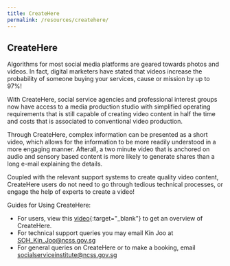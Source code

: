 ```yaml
---
title: CreateHere
permalink: /resources/createhere/
---
```


## CreateHere
Algorithms for most social media platforms are geared towards photos and videos. In fact, digital marketers have stated that videos increase the probability of someone buying your services, cause or mission by up to 97%!

With CreateHere, social service agencies and professional interest groups now have access to a media production studio with simplified operating requirements that is still capable of creating video content in half the time and costs that is associated to conventional video production.

Through CreateHere, complex information can be presented as a short video, which allows for the information to be more readily understood in a more engaging manner. Afterall, a two minute video that is anchored on audio and sensory based content is more likely to generate shares than a long e-mail explaining the details.

Coupled with the relevant support systems to create quality video content, CreateHere users do not need to go through tedious technical processes, or engage the help of experts to create a video!

Guides for Using CreateHere:
- For users, view this [video](https://www.youtube.com/watch?v=outxnHraQdI&feature=youtu.be){:target="_blank"} to get an overview of CreateHere.
- For technical support queries you may email Kin Joo at [SOH_Kin_Joo@ncss.gov.sg](mailto:SOH_Kin_Joo@ncss.gov.sg)
- For general queries on CreateHere or to make a booking, email [socialserviceinstitute@ncss.gov.sg](mailto:socialserviceinstitute@ncss.gov.sg)
